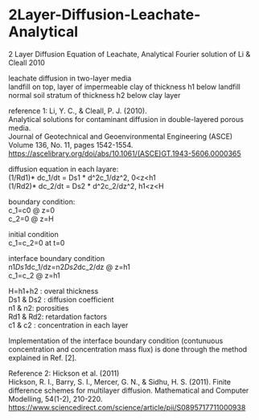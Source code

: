# 2Layer-Diffusion-Leachate-Analytical
2 Layer Diffusion Equation of Leachate, Analytical Fourier solution of Li & Cleall 2010

leachate diffusion in two-layer media
<br />landfill on top, layer of impermeable clay of thickness h1 below landfill
<br />normal soil stratum of thickness h2 below clay layer

reference 1: Li, Y. C., & Cleall, P. J. (2010).
<br />Analytical solutions for contaminant diffusion in double-layered porous media.
<br />Journal of Geotechnical and Geoenvironmental Engineering (ASCE)
<br />Volume 136, No. 11, pages 1542-1554.<br />
https://ascelibrary.org/doi/abs/10.1061/(ASCE)GT.1943-5606.0000365

diffusion equation in each layare:
<br />(1/Rd1)* dc_1/dt = Ds1 * d^2c_1/dz^2,    0<z<h1
<br />(1/Rd2)* dc_2/dt = Ds2 * d^2c_2/dz^2,    h1<z<H

boundary condition:
<br />c_1=c0 @ z=0
<br />c_2=0 @ z=H

initial condition
<br />c_1=c_2=0 at t=0

interface boundary condition
<br />n1*Ds1*dc_1/dz=n2*Ds2*dc_2/dz  @ z=h1
<br />c_1=c_2 @ z=h1

H=h1+h2 : overal thickness
<br />Ds1 & Ds2 : diffusion coefficient
<br />n1 & n2: porosities
<br />Rd1 & Rd2: retardation factors
<br /> c1 & c2 : concentration in each layer
  
Implementation of the interface boundary condition (contunuous concentration and concentration mass flux) is done through the method explained in Ref. [2].

Reference 2: Hickson et al. (2011)
<br /> Hickson, R. I., Barry, S. I., Mercer, G. N., & Sidhu, H. S. (2011). Finite difference schemes for multilayer diffusion. Mathematical and Computer Modelling, 54(1-2), 210-220.
<br /> https://www.sciencedirect.com/science/article/pii/S0895717711000938
